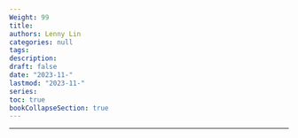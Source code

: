 ```yaml
---
Weight: 99
title: 
authors: Lenny Lin
categories: null
tags: 
description: 
draft: false
date: "2023-11-"
lastmod: "2023-11-"
series:
toc: true
bookCollapseSection: true
---
```



<!--more-->

---



